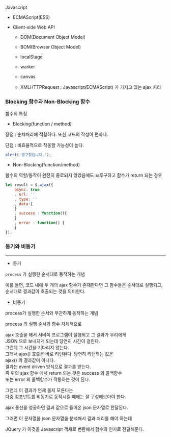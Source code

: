 Javascript

- ECMAScript(ES6)

- Client-side Web API
  
  - DOM(Document Object Model)
  
  - BOM(Browser Object Model)
  
  - localStage
  
  - warker
  
  - canvas
  
  - XMLHTTPRequest : Javascript(ECMAScript) 가 가지고 있는 ajax 처리 

### Blocking 함수과 Non-Blocking 함수

함수의 특징

- Blocking(function / method)

장점 : 순차처리에 적합하다. 또한 코드의 작성이 편하다.

단점 : 비효율적으로 작동할 가능성이 높다.

```javascript
alert('경고창입니다.');
```

- Non-Blocking(function/method)

함수의 역할/동작이 완전히 종료되지 않았음에도 ㅂ루구하고 함수가 return 되는 경우

```javascript
let result = $.ajax({
    async: true
    , url: ''
    , type: ''
    , data:{
    }
    , success : function(){
    }
    , error : function() {
    }
});
```

### 동기와 비동기

---

- 동기

`process` 가 실행한 순서대로 동작하는 개념

예를 들면, 코드 내에 두 개의 ajax 함수가 존재한다면 그 함수들은 순서대로 실행되고, 순서대로 결과값이 호출되는 것을 의미한다.

- 비동기

process가 실행한 순서와 무관하게 동작하는 개념

process 의 실행 순서과 함수 자체적으로 

ajax 호출을 해서 서버쪽 프로그램이 실행되고 그 결과가 우리에게  
JSON 으로 보내지게 되는데 당연히 시간이 걸린다.  
그런데 그 시간을 기다리지 않는다.  
그래서 ajax() 호출은 바로 리턴된다. 당연히 리턴되는 값은  
ajax() 의 결과값이 아니다.  
결과는 event driven 방식으로 결과를 받는다.  
즉 위의 ajax 함수 에서 return 되는 것은 success 의 콜백함수  
 또는 error 의 콜백함수가 작동하는 것이 된다.  

 그런데 이 결과가 언제 올지 모른다는  
 다중 컴포넌트를 비동기로 동작시킬 때에는 잘 구성해보아야 한다.

ajax 통신을 성공하면 결과 값으로 들어온 json 문자열로 전달된다.

그러면 이 문자열을 json 문자열을 분석해서 결과 처리를 해야 하는데 

JQuery 가 이것을 Javascript 객체로 변환해서 함수의 인자로 전달해준다.
